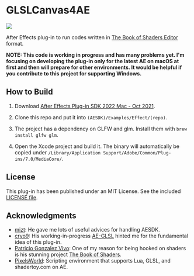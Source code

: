 # GLSLCanvas4AE

![](./Assets/screenshot.gif)

After Effects plug-in to run codes written in [The Book of Shaders Editor](http://editor.thebookofshaders.com/) format.

**NOTE: This code is working in progress and has many problems yet. I'm focusing on developing the plug-in only for the latest AE on macOS at first and then will prepare for other environments. It would be helpful if you contribute to this project for supporting Windows.**

## How to Build

1. Download [After Effects Plug-in SDK 2022 Mac - Oct 2021](https://adobe.io/after-effects/).

2. Clone this repo and put it into `(AESDK)/Examples/Effect/(repo)`.

3. The project has a dependency on GLFW and glm. Install them with `brew install glfw glm`.

4. Open the Xcode project and build it. The binary will automatically be copied under `/Library/Application Support/Adobe/Common/Plug-ins/7.0/MediaCore/`.

## License

This plug-in has been published under an MIT License. See the included [LICENSE file](./LICENSE).

## Acknowledgments

- [mizt](https://github.com/mizt): He gave me lots of useful advices for handling AESDK.
- [cryo9](https://github.com/cryo9): His working-in-progress [AE-GLSL](https://github.com/cryo9/AE-GLSL) hinted me for the fundamental idea of this plug-in.
- [Patricio Gonzalez Vivo](https://github.com/patriciogonzalezvivo): One of my reason for being hooked on shaders is his stunning project [The Book of Shaders](http://thebookofshaders.com).
- [PixelsWorld](https://aescripts.com/pixelsworld/): Scripting environment that supports Lua, GLSL, and shadertoy.com on AE.

